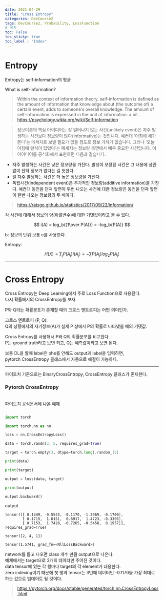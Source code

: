 ```yaml
---
date: 2021-04-29
title: "Cross Entropy"
categories: DevCourse2
tags: DevCourse2, Probability, LossFunction
# 목차
toc: False  
toc_sticky: true 
toc_label : "Index"
---
```


# Entropy

Entropy는 self-information의 평균

What is self-information?

> Within the context of information theory, self-information is defined as the amount of information that knowledge about (the outcome of) a certain event, adds to someone's overall knowledge. The amount of self-information is expressed in the unit of information: a bit. <br> <https://psychology.wikia.org/wiki/Self-information>

> 정보이론의 핵심 아이디어는 잘 일어나지 않는 사건(unlikely event)은 자주 발생하는 사건보다 정보량이 많다(informative)는 것입니다. 예컨대 ‘아침에 해가 뜬다’는 메세지로 보낼 필요가 없을 정도로 정보 가치가 없습니다. 그러나 ‘오늘 아침에 일식이 있었다’는 메세지는 정보량 측면에서 매우 중요한 사건입니다. 이 아이디어를 공식화해서 표현하면 다음과 같습니다.
- 자주 발생하는 사건은 낮은 정보량을 가진다. 발생이 보장된 사건은 그 내용에 상관없이 전혀 정보가 없다는 걸 뜻한다.
- 덜 자주 발생하는 사건은 더 높은 정보량을 가진다.
- 독립사건(independent event)은 추가적인 정보량(additive information)을 가진다. 예컨대 동전을 던져 앞면이 두번 나오는 사건에 대한 정보량은 동전을 던져 앞면이 한번 나오는 정보량의 두 배이다.
> <https://ratsgo.github.io/statistics/2017/09/22/information/>


각 사건에 대해서 정보의 양(확률변수)에 대한 기댓값이라고 볼 수 있다.

$$ i(A) =  log_b({1\over P(A)})  = -log_b{P(A)} $$

b: 정보의 단위 보통 e를 사용한다.

Entropy:  


$$H(X) = \sum_j{P(A_j)i(A_j)} = -\sum{P(A_j)log_2P(A_j)}$$

---
# Cross Entropy


Cross Entropy는 Deep Learning에서 주로 Loss Function으로 사용된다.<br>
다시 확률에서의 CrossEntropy를 보자.

P와 Q라는 확률분포가 존재할 때의 크로스 엔트로피는 어떤 의미인가.

크로스 엔트로피 (P, Q):  
Q의 상황에서의 자기정보(A)가 실제 P 상에서 P의 확률로 나타냈을 때의 기댓값.

Cross Entropy를 사용해서 P와 Q의 확률분포를 비교한다.  
P는 ground truth라고 보면 되고, Q는 예측값이라고 보면 된다.  

보통 DL을 할때 label은 ohe를 안해도 output과 label을 입력하면,  
pytorch CrossEntropy 클래스에서 자동으로 해결이 가능하다.


---
파이토치 기준으로는 BinaryCrossEntropy, CrossEntropy 클래스가 존재한다.

### Pytorch CrossEntropy
<br>
파이토치 공식문서에 나온 예제<br>

```python

import torch

import torch.nn as nn

loss = nn.CrossEntropyLoss()

data = torch.randn(3, 5, requires_grad=True)

target = torch.empty(3, dtype=torch.long).random_(5)

print(data)

print(target)

output = loss(data, target)

print(output)

output.backward()
```
output

```
tensor([[ 0.1449, -0.5543, -0.1170, -1.3969, -0.1700],
        [ 0.1715,  1.0151,  0.6917,  1.4723, -0.3305],
        [ 0.7153,  1.7428, -0.7265, -0.5458,  0.1957]], requires_grad=True)

tensor([2, 4, 1])

tensor(1.5741, grad_fn=<NllLossBackward>)
```

network를 돌고 나오면 class 개수 만큼 output으로 나온다.<br>
예제에서는 target으로 3개의 데이터만 주어진 것이다.<br>
data tensor에 있는 각 행마다 target의 각 element가 대응한다.<br>
zero indexing이기 때문에 첫 행의 tensor는 3번째 데이터인 -0.1170을 가장 최대로 하는 값으로 업데이트 될 것이다.

> <https://pytorch.org/docs/stable/generated/torch.nn.CrossEntropyLoss.html>